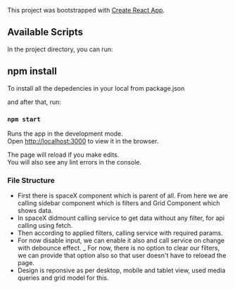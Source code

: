 This project was bootstrapped with [Create React App](https://github.com/facebook/create-react-app).

## Available Scripts

In the project directory, you can run:

## npm install
To install all the depedencies in your local from package.json

and after that, run:

### `npm start`

Runs the app in the development mode.<br>
Open [http://localhost:3000](http://localhost:3000) to view it in the browser.

The page will reload if you make edits.<br>
You will also see any lint errors in the console.


### File Structure
- First there is spaceX component which is parent of all. From here we are calling sidebar component which is filters and Grid Component which shows data.
- In spaceX didmount calling service to get data without any filter, for api calling using fetch.
- Then according to applied filters, calling service with required params.
- For now disable input, we can enable it also and call service on change with debounce effect.
_ For now, there is no option to clear our filters, we can provide that option also so that user doesn't have to reloead the page.
- Design is reponsive as per desktop, mobile and tablet view, used media queries and grid model for this.

